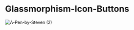 # Glassmorphism-Icon-Buttons
![A-Pen-by-Steven (2)](https://user-images.githubusercontent.com/99351763/223015360-0e0f121c-3669-4aa6-9a41-b5bbfc75ab29.png)
